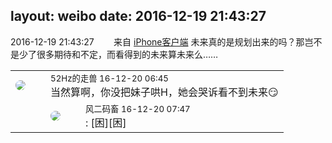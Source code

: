 layout: weibo
date: 2016-12-19 21:43:27
---
<meta name="referrer" content="no-referrer" />

2016-12-19 21:43:27  &nbsp;&nbsp;&nbsp;&nbsp;&nbsp;&nbsp; 来自 <a href="http://app.weibo.com/t/feed/9ksdit" rel="nofollow">iPhone客户端</a>
未来真的是规划出来的吗？那岂不是少了很多期待和不定，而看得到的未来算未来么…… ​​​

<table style="width: 100%;">
  <tr>
    <td style="width: 40px;"><img style="border-radius:50%" src="https://tva4.sinaimg.cn/crop.0.0.180.180.50/8beaf773jw1e8qgp5bmzyj2050050aa8.jpg?KID=imgbed,tva&Expires=1624465158&ssig=Nwfh%2BNWm2D"></td>
    <td colspan="2"><small>52Hz的走兽 16-12-20 06:45</small><br/>当然算啊，你没把妹子哄H，她会哭诉看不到未来😏</td>
  </tr>
  <tr>
    <td/>
    <td style="width: 40px;"><img style="border-radius:50%" src="https://tva3.sinaimg.cn/crop.0.0.639.639.50/6d2a6003jw8f3idy69w2gj20hs0hrt9g.jpg?KID=imgbed,tva&Expires=1624465158&ssig=iWFj97brql"></td>
    <td><small>风二码畜 16-12-20 07:47</small><br/>: [困][困]</td>
  </tr>
</table>
